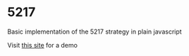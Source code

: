 # 5217
Basic implementation of the 5217 strategy in plain javascript

Visit [this site](https://retdop.github.io/5217) for a demo
